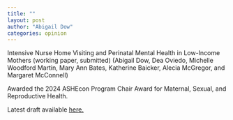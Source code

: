 ```yaml
---
title: ""
layout: post
author: "Abigail Dow"
categories: opinion
---
```


Intensive Nurse Home Visiting and Perinatal Mental Health in Low-Income Mothers (working paper, submitted)
(Abigail Dow, Dea Oviedo, Michelle Woodford Martin, Mary Ann Bates, Katherine Baicker, Alecia McGregor, and Margaret McConnell)

Awarded the 2024 ASHEcon Program Chair Award for Maternal, Sexual, and Reproductive Health.

<!-- excerpt_separator -->

Latest draft available [here.](https://abigaildow.github.io/assets/docs/NFP_mental_health.pdf)
